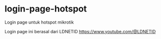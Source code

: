 # login-page-hotspot
Login page untuk hotspot mikrotik

Login page ini berasal dari LDNETID
  https://www.youtube.com/@LDNETID
  
